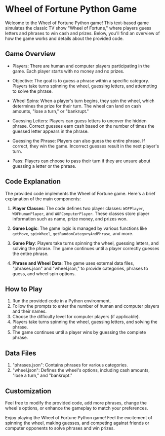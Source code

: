 # Wheel of Fortune Python Game

Welcome to the Wheel of Fortune Python game! This text-based game simulates the classic TV show "Wheel of Fortune," where players guess letters and phrases to win cash and prizes. Below, you'll find an overview of how the game works and details about the provided code.

## Game Overview

- Players: There are human and computer players participating in the game. Each player starts with no money and no prizes.

- Objective: The goal is to guess a phrase within a specific category. Players take turns spinning the wheel, guessing letters, and attempting to solve the phrase.

- Wheel Spins: When a player's turn begins, they spin the wheel, which determines the prize for their turn. The wheel can land on cash amounts, "lose a turn," or "bankrupt."

- Guessing Letters: Players can guess letters to uncover the hidden phrase. Correct guesses earn cash based on the number of times the guessed letter appears in the phrase.

- Guessing the Phrase: Players can also guess the entire phrase. If correct, they win the game. Incorrect guesses result in the next player's turn.

- Pass: Players can choose to pass their turn if they are unsure about guessing a letter or the phrase.

## Code Explanation

The provided code implements the Wheel of Fortune game. Here's a brief explanation of the main components:

1. **Player Classes**: The code defines two player classes: `WOFPlayer`, `WOFHumanPlayer`, and `WOFComputerPlayer`. These classes store player information such as name, prize money, and prizes won.

2. **Game Logic**: The game logic is managed by various functions like `getMove`, `spinWheel`, `getRandomCategoryAndPhrase`, and more.

3. **Game Play**: Players take turns spinning the wheel, guessing letters, and solving the phrase. The game continues until a player correctly guesses the entire phrase.

4. **Phrase and Wheel Data**: The game uses external data files, "phrases.json" and "wheel.json," to provide categories, phrases to guess, and wheel spin options.

## How to Play

1. Run the provided code in a Python environment.
2. Follow the prompts to enter the number of human and computer players and their names.
3. Choose the difficulty level for computer players (if applicable).
4. Players take turns spinning the wheel, guessing letters, and solving the phrase.
5. The game continues until a player wins by guessing the complete phrase.

## Data Files

1. "phrases.json": Contains phrases for various categories.
2. "wheel.json": Defines the wheel's options, including cash amounts, "lose a turn," and "bankrupt."

## Customization

Feel free to modify the provided code, add more phrases, change the wheel's options, or enhance the gameplay to match your preferences.

Enjoy playing the Wheel of Fortune Python game! Feel the excitement of spinning the wheel, making guesses, and competing against friends or computer opponents to solve phrases and win prizes.